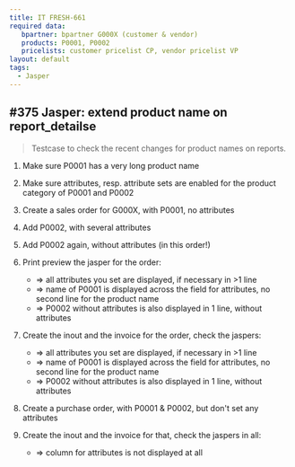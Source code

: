 ```yaml
---
title: IT FRESH-661
required data:
   bpartner: bpartner G000X (customer & vendor)
   products: P0001, P0002
   pricelists: customer pricelist CP, vendor pricelist VP   
layout: default
tags:
  - Jasper
---
```

## #375 Jasper: extend product name on report_detailse

> Testcase to check the recent changes for product names on reports.

1. Make sure P0001 has a very long product name 

1. Make sure attributes, resp. attribute sets are enabled for the product category of P0001 and P0002

1. Create a sales order for G000X, with P0001, no attributes

1. Add P0002, with several attributes

1. Add P0002 again, without attributes (in this order!)

1. Print preview the jasper for the order:
	* => all attributes you set are displayed, if necessary in >1 line
	* => name of P0001 is displayed across the field for attributes, no second line for the product name
	* => P0002 without attributes is also displayed in 1 line, without attributes
	
1. Create the inout and the invoice for the order, check the jaspers:
	* => all attributes you set are displayed, if necessary in >1 line
	* => name of P0001 is displayed across the field for attributes, no second line for the product name
	* => P0002 without attributes is also displayed in 1 line, without attributes	
	
1. Create a purchase order, with P0001 & P0002, but don't set any attributes

1. Create the inout and the invoice for that, check the jaspers in all:
	* => column for attributes is not displayed at all
